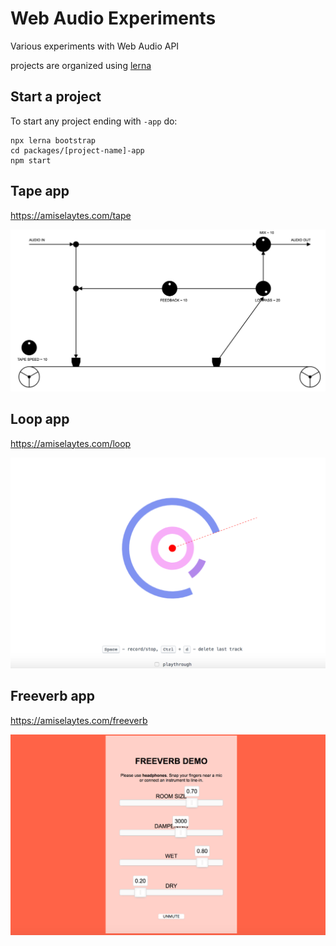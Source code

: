 # Web Audio Experiments

Various experiments with Web Audio API

projects are organized using [lerna](https://www.npmjs.com/package/lerna)

## Start a project

To start any project ending with `-app` do:
```
npx lerna bootstrap
cd packages/[project-name]-app
npm start
```

## Tape app

https://amiselaytes.com/tape

![tape app screenshot](./packages/tape-app/tape-app.png)

## Loop app

https://amiselaytes.com/loop

![loop app screenshot](./packages/loop-app/loop-app.png)

## Freeverb app

https://amiselaytes.com/freeverb

![freeverb app screenshot](./packages/freeverb-app/freeverb-app.png)
